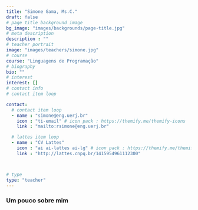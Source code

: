 ```yaml
---
title: "Simone Gama, Ms.C."
draft: false
# page title background image
bg_image: "images/backgrounds/page-title.jpg"
# meta description
description : ""
# teacher portrait
image: "images/teachers/simone.jpg"
# course
course: "Linguagens de Programação"
# biography
bio: ""
# interest
interest: []
# contact info 
# contact item loop

contact:
  # contact item loop
  - name : "simone@eng.uerj.br"
    icon : "ti-email" # icon pack : https://themify.me/themify-icons
    link : "mailto:rsimone@eng.uerj.br"

  # lattes item loop
  - name : "CV Lattes"
    icon : "ai ai-lattes ai-lg" # icon pack : https://themify.me/themify-icons
    link : "http://lattes.cnpq.br/1415954961112300"



# type
type: "teacher"
---
```


### Um pouco sobre mim


